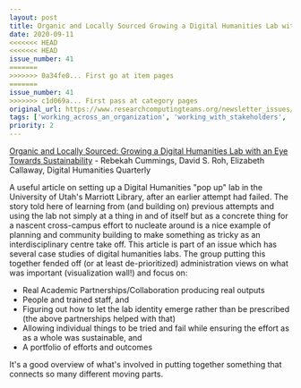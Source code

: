 ```yaml
---
layout: post
title: Organic and Locally Sourced Growing a Digital Humanities Lab with an Eye Towards Sustainability - Rebekah Cummings, David S. Roh, Elizabeth Callaway, Digital Humanities Quarterly
date: 2020-09-11
<<<<<<< HEAD
<<<<<<< HEAD
issue_number: 41
=======
>>>>>>> 0a34fe0... First go at item pages
=======
issue_number: 41
>>>>>>> c1d069a... First pass at category pages
original_url: https://www.researchcomputingteams.org/newsletter_issues/0041
tags: ['working_across_an_organization', 'working_with_stakeholders', 'working_with_decision_makers', 'digital_humanities']
priority: 2
---
```


<!-- markdownlint-disable MD033 -->
<!-- markdownlint-disable MD041 -->
<!-- markdownlint-disable MD049 -->

[Organic and Locally Sourced: Growing a Digital Humanities Lab with an Eye Towards Sustainability](http://www.digitalhumanities.org/dhq/vol/14/3/000470/000470.html) - Rebekah Cummings, David S. Roh, Elizabeth Callaway, Digital Humanities Quarterly

A useful article on setting up a Digital Humanities "pop up" lab in the University of Utah's Marriott Library, after an earlier attempt had failed. The story told here of learning from (and building on) previous attempts and using the lab not simply at a thing in and of itself but as a concrete thing for a nascent cross-campus effort to nucleate around is a nice example of planning and community building to make something as tricky as an interdisciplinary centre take off. This article is part of an issue which has several case studies of digital humanities labs.
The group putting this together fended off (or at least de-prioritized) administration views on what was important (visualization wall!) and focus on:

- Real Academic Partnerships/Collaboration producing real outputs
- People and trained staff, and
- Figuring out how to let the lab identity emerge rather than be prescribed (the above partnerships helped with that)
- Allowing individual things to be tried and fail while ensuring the effort as as a whole was sustainable, and
- A portfolio of efforts and outcomes

It's a good overview of what's involved in putting together something that connects so many different moving parts.